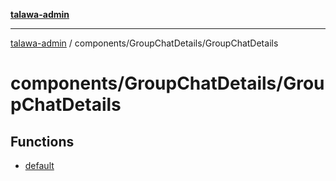 [**talawa-admin**](../../../README.md)

***

[talawa-admin](../../../README.md) / components/GroupChatDetails/GroupChatDetails

# components/GroupChatDetails/GroupChatDetails

## Functions

- [default](functions/default.md)
